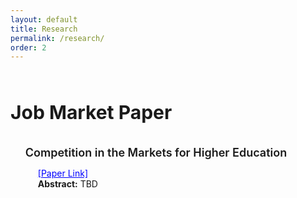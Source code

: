 ```yaml
---
layout: default
title: Research
permalink: /research/
order: 2
---
```


<style type="text/css">
  ul li {
    margin-bottom: 20px;
    }
</style>
<div style="line-height:50%;">
    <br>
</div>

<div>
    <h1 style="font-size: 30px;">
    Job Market Paper
    </h1>
</div>

<div style="line-height:10%;">
    <br>
</div>

<ul style="list-style-type:none;">
<li><b style="font-weight: 600; font-size: 18px"> Competition in the Markets for Higher Education </b>
     <br> 
         <p style="margin-left: 20px; max-width: 1000px"> <span style="font-size: 14px;"> <a style="color: blue" href="{{ site.baseurl }}/assets/LinFan_LSE_JMP.pdf" target="_blank">[Paper Link]</a> </span><br> <strong>Abstract:</strong> TBD </p> </li>
</ul>
<div style="line-height:150%;">
    <br>
</div>
<div>
